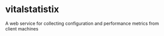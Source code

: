 # vitalstatistix
A web service for collecting configuration and performance metrics from client machines
